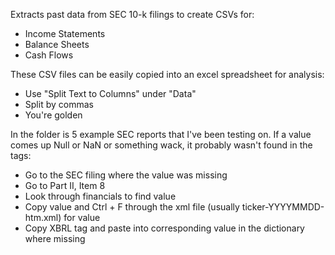 Extracts past data from SEC 10-k filings to create CSVs for:
- Income Statements
- Balance Sheets
- Cash Flows

These CSV files can be easily copied into an excel spreadsheet for analysis: 
- Use "Split Text to Columns" under "Data"
- Split by commas
- You're golden

In the folder is 5 example SEC reports that I've been testing on.
If a value comes up Null or NaN or something wack, it probably wasn't found in the tags:
- Go to the SEC filing where the value was missing
- Go to Part II, Item 8
- Look through financials to find value
- Copy value and Ctrl + F through the xml file (usually ticker-YYYYMMDD-htm.xml) for value
- Copy XBRL tag and paste into corresponding value in the dictionary where missing
